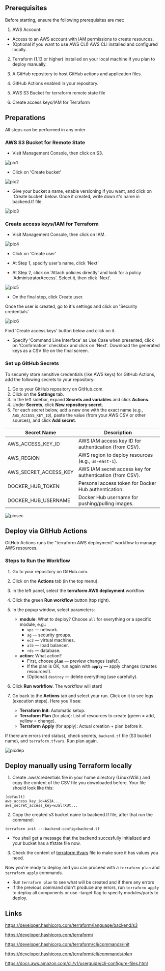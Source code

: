 ## Prerequisites

Before starting, ensure the following prerequisites are met:
1. AWS Account:
 - Access to an AWS account with IAM permissions to create resources.
 - (Optional if you want to use AWS CLI) AWS CLI installed and configured locally.

2. Terraform (1.13 or higher) installed on your local machine if you plan to deploy manually.

3. A GitHub repository to host GitHub actions and application files.

4. GitHub Actions enabled in your repository.

5. AWS S3 Bucket for terraform remote state file

6. Create access keys/IAM for Terraform

## Preparations

All steps can be performed in any order

### AWS S3 Bucket for Remote State

- Visit Management Console, then click on S3.

![pic1](assets/terraform-readme/pic1.jpg)

- Click on 'Create bucket'

![pic2](assets/terraform-readme/pic2.jpg)

- Give your bucket a name, enable versioning if you want, and click on 'Create bucket' below. Once it created, write down it's name in backend.tf file.

![pic3](assets/terraform-readme/pic3.jpg)

### Create access keys/IAM for Terraform

- Visit Management Console, then click on IAM.

![pic4](assets/terraform-readme/pic4.jpg)

- Click on 'Create user'

- At Step 1, specify user's name, click 'Next'

- At Step 2, click on 'Attach policies directly' and look for a policy 'AdministratorAccess'. Select it, then click 'Next'.

![pic5](assets/terraform-readme/pic5.jpg)

- On the final step, click Create user.

Once the user is created, go to it's settings and click on 'Security credentials'

![pic6](assets/terraform-readme/pic6.jpg)

Find 'Create access keys' button below and click on it.
- Specify 'Command Line Interface' as Use Case when presented, click on 'Confirmation' checkbox and click on 'Next'. Download the generated keys as a CSV file on the final screen.

### Set up GitHub Secrets

To securely store sensitive credentials (like AWS keys) for GitHub Actions, add the following secrets to your repository:

1. Go to your GitHub repository on GitHub.com.
2. Click on the **Settings** tab.
3. In the left sidebar, expand **Secrets and variables** and click **Actions**.
4. Under **Secrets**, click **New repository secret**.
5. For each secret below, add a new one with the exact name (e.g., `AWS_ACCESS_KEY_ID`), paste the value (from your AWS CSV or other sources), and click **Add secret**.

| Secret Name            | Description |
|------------------------|-------------|
| AWS_ACCESS_KEY_ID     | AWS IAM access key ID for authentication (from CSV). |
| AWS_REGION            | AWS region to deploy resources (e.g., `us-east-1`). |
| AWS_SECRET_ACCESS_KEY | AWS IAM secret access key for authentication (from CSV). |
| DOCKER_HUB_TOKEN      | Personal access token for Docker Hub authentication. |
| DOCKER_HUB_USERNAME   | Docker Hub username for pushing/pulling images. |

![picsec](assets/terraform-readme/picsec.jpg)

## Deploy via GitHub Actions

GitHub Actions runs the "terraform AWS deployment" workflow to manage AWS resources.

### Steps to Run the Workflow

1. Go to your repository on GitHub.com.

2. Click on the **Actions** tab (in the top menu).

3. In the left panel, select the **terraform AWS deployment** workflow 

4. Click the green **Run workflow** button (top right).

5. In the popup window, select parameters:
   - **module**: What to deploy? Choose `all` for everything or a specific module, e.g.:
     - `vpc` — network.
     - `sg` — security groups.
     - `ec2` — virtual machines.
     - `alb` — load balancer.
     - `rds` — database.
   - **action**: What action?
     - First, choose **`plan`** — preview changes (safe!).
     - If the plan is OK, run again with **`apply`** — apply changes (creates resources!).
     - (Optional) `destroy` — delete everything (use carefully).

6. Click **Run workflow**. The workflow will start!

7. Go back to the **Actions** tab and select your run. Click on it to see logs (execution steps). Here you'll see:
   - **Terraform Init**: Automatic setup.
   - **Terraform Plan** (for plan): List of resources to create (green = add, yellow = change).
   - **Terraform Apply** (for apply): Actual creation + plan before it.

If there are errors (red status), check secrets, `backend.tf` file (S3 bucket name), and `terraform.tfvars`. Run plan again.

![picdep](assets/terraform-readme/picdep.jpg)

## Deploy manually using Terraform locally
1. Create .aws/credentials file in your home directory (Linux/WSL) and copy the content of the CSV file you downloaded before. Your file should look like this:
```
[default]
aws_access_key_id=ASIA...
aws_secret_access_key=wJalrXUt...
```
2. Copy the created s3 bucket name to backend.tf file, after that run the command:
```
terraform init ---backend-config=backend.tf
```
- You shall get a message that the backend succesfully initialized and your bucket has a tfstate file now.

3. Check the content of [terraform.tfvars](terraform.tfvars) file to make sure it has values you need. 

Now you're ready to deploy and you can proceed with a `terraform plan` and `terraform apply` commands.

- Run `terraform plan` to see what will be created and if there any errors
- If the previous command didn't produce any errors, run `terraform apply` to deploy all components or use -target flag to specify modules/parts to deploy.

## Links

https://developer.hashicorp.com/terraform/language/backend/s3

https://developer.hashicorp.com/terraform/

https://developer.hashicorp.com/terraform/cli/commands/init

https://developer.hashicorp.com/terraform/cli/commands/plan

https://docs.aws.amazon.com/cli/v1/userguide/cli-configure-files.html
